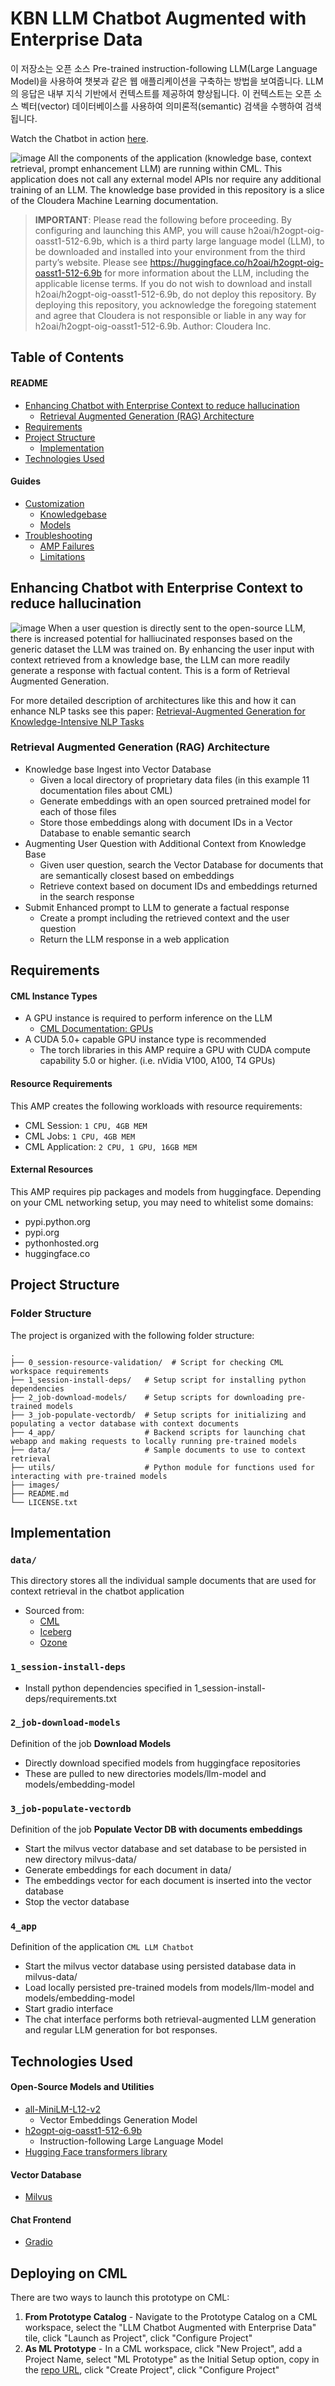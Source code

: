 # KBN LLM Chatbot Augmented with Enterprise Data 

이 저장소는 오픈 소스 Pre-trained instruction-following LLM(Large Language Model)을 사용하여 챗봇과 같은 웹 애플리케이션을 구축하는 방법을 보여줍니다. LLM의 응답은 내부 지식 기반에서 컨텍스트를 제공하여 향상됩니다. 이 컨텍스트는 오픈 소스 벡터(vector) 데이터베이스를 사용하여 의미론적(semantic) 검색을 수행하여 검색됩니다.

Watch the Chatbot in action [here](https://www.youtube.com/watch?v=WBH9hYDyHKU).

![image](./images/app-screenshot.png)
All the components of the application (knowledge base, context retrieval, prompt enhancement LLM) are running within CML. This application does not call any external model APIs nor require any additional training of an LLM. The knowledge base provided in this repository is a slice of the Cloudera Machine Learning documentation.

> **IMPORTANT**: Please read the following before proceeding.  By configuring and launching this AMP, you will cause h2oai/h2ogpt-oig-oasst1-512-6.9b, which is a third party large language model (LLM), to be downloaded and installed into your environment from the third party’s website.  Please see https://huggingface.co/h2oai/h2ogpt-oig-oasst1-512-6.9b for more information about the LLM, including the applicable license terms.  If you do not wish to download and install h2oai/h2ogpt-oig-oasst1-512-6.9b, do not deploy this repository.  By deploying this repository, you acknowledge the foregoing statement and agree that Cloudera is not responsible or liable in any way for h2oai/h2ogpt-oig-oasst1-512-6.9b. Author: Cloudera Inc.

## Table of Contents 
#### README
* [Enhancing Chatbot with Enterprise Context to reduce hallucination](#enhancing-chatbot-with-enterprise-context-to-reduce-hallucination)
  * [Retrieval Augmented Generation (RAG) Architecture](#retrieval-augmented-generation--rag--architecture)
* [Requirements](#requirements)
* [Project Structure](#project-structure)
  * [Implementation](#implementation)
* [Technologies Used](#technologies-used)

#### Guides
* [Customization](guides/customization.md)
    * [Knowledgebase](guides/customization.md#knowledgebase)
    * [Models](guides/customization.md#Model)
* [Troubleshooting](guides/troubleshooting.md)
    * [AMP Failures](guides/troubleshooting.md#amp-failures)
    * [Limitations](guides/troubleshooting.md#limitations)

## Enhancing Chatbot with Enterprise Context to reduce hallucination
![image](./images/rag-architecture.png)
When a user question is directly sent to the open-source LLM, there is increased potential for halliucinated responses based on the generic dataset the LLM was trained on. By enhancing the user input with context retrieved from a knowledge base, the LLM can more readily generate a response with factual content. This is a form of Retrieval Augmented Generation.

For more detailed description of architectures like this and how it can enhance NLP tasks see this paper: [Retrieval-Augmented Generation for Knowledge-Intensive NLP Tasks
](https://arxiv.org/abs/2005.11401)

### Retrieval Augmented Generation (RAG) Architecture
- Knowledge base Ingest into Vector Database
  - Given a local directory of proprietary data files (in this example 11 documentation files about CML)
  - Generate embeddings with an open sourced pretrained model for each of those files
  - Store those embeddings along with document IDs in a Vector Database to enable semantic search
- Augmenting User Question with Additional Context from Knowledge Base
  - Given user question, search the Vector Database for documents that are semantically closest based on embeddings
  - Retrieve context based on document IDs and embeddings returned in the search response
- Submit Enhanced prompt to LLM to generate a factual response
  - Create a prompt including the retrieved context and the user question
  - Return the LLM response in a web application

## Requirements
#### CML Instance Types
- A GPU instance is required to perform inference on the LLM
  - [CML Documentation: GPUs](https://docs.cloudera.com/machine-learning/cloud/gpu/topics/ml-gpu.html)
- A CUDA 5.0+ capable GPU instance type is recommended
  - The torch libraries in this AMP require a GPU with CUDA compute capability 5.0 or higher. (i.e. nVidia V100, A100, T4 GPUs)

#### Resource Requirements
This AMP creates the following workloads with resource requirements:
- CML Session: `1 CPU, 4GB MEM`
- CML Jobs: `1 CPU, 4GB MEM`
- CML Application: `2 CPU, 1 GPU, 16GB MEM`

#### External Resources
This AMP requires pip packages and models from huggingface. Depending on your CML networking setup, you may need to whitelist some domains:
- pypi.python.org
- pypi.org
- pythonhosted.org
- huggingface.co

## Project Structure
### Folder Structure

The project is organized with the following folder structure:
```
.
├── 0_session-resource-validation/  # Script for checking CML workspace requirements
├── 1_session-install-deps/   # Setup script for installing python dependencies
├── 2_job-download-models/    # Setup scripts for downloading pre-trained models
├── 3_job-populate-vectordb/  # Setup scripts for initializing and populating a vector database with context documents
├── 4_app/                    # Backend scripts for launching chat webapp and making requests to locally running pre-trained models
├── data/                     # Sample documents to use to context retrieval
├── utils/                    # Python module for functions used for interacting with pre-trained models
├── images/
├── README.md
└── LICENSE.txt
```
## Implementation
### `data/`
This directory stores all the individual sample documents that are used for context retrieval in the chatbot application
- Sourced from:
  - [CML](https://docs.cloudera.com/machine-learning/cloud/index.html)
  - [Iceberg](https://iceberg.apache.org/docs/1.2.0/)
  - [Ozone](https://docs.cloudera.com/cdp-private-cloud-base/7.1.8/ozone-overview/topics/ozone-introduction.html)

### `1_session-install-deps`
- Install python dependencies specified in 1_session-install-deps/requirements.txt

### `2_job-download-models`
Definition of the job **Download Models** 
- Directly download specified models from huggingface repositories
- These are pulled to new directories models/llm-model and models/embedding-model

### `3_job-populate-vectordb`
Definition of the job **Populate Vector DB with documents embeddings**
- Start the milvus vector database and set database to be persisted in new directory milvus-data/
- Generate embeddings for each document in data/
- The embeddings vector for each document is inserted into the vector database
- Stop the vector database

### `4_app`
Definition of the application `CML LLM Chatbot`
- Start the milvus vector database using persisted database data in milvus-data/
- Load locally persisted pre-trained models from models/llm-model and models/embedding-model 
- Start gradio interface 
- The chat interface performs both retrieval-augmented LLM generation and regular LLM generation for bot responses.

## Technologies Used
#### Open-Source Models and Utilities
- [all-MiniLM-L12-v2](https://huggingface.co/sentence-transformers/all-MiniLM-L12-v2/tree/9e16800aed25dbd1a96dfa6949c68c4d81d5dded)
     - Vector Embeddings Generation Model
- [h2ogpt-oig-oasst1-512-6.9b](https://huggingface.co/h2oai/h2ogpt-oig-oasst1-512-6.9b/tree/4e336d947ee37d99f2af735d11c4a863c74f8541)
   - Instruction-following Large Language Model
- [Hugging Face transformers library](https://pypi.org/project/transformers/)
#### Vector Database
- [Milvus](https://github.com/milvus-io/milvus)
#### Chat Frontend
- [Gradio](https://github.com/gradio-app/gradio)

## Deploying on CML
There are two ways to launch this prototype on CML:

1. **From Prototype Catalog** - Navigate to the Prototype Catalog on a CML workspace, select the "LLM Chatbot Augmented with Enterprise Data" tile, click "Launch as Project", click "Configure Project"
2. **As ML Prototype** - In a CML workspace, click "New Project", add a Project Name, select "ML Prototype" as the Initial Setup option, copy in the [repo URL](https://github.com/cloudera/CML_AMP_LLM_Chatbot_Augmented_with_Enterprise_Data), click "Create Project", click "Configure Project"

